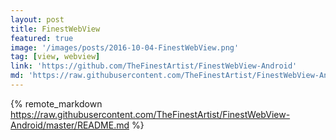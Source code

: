 ```yaml
---
layout: post
title: FinestWebView
featured: true
image: '/images/posts/2016-10-04-FinestWebView.png'
tag: [view, webview]
link: 'https://github.com/TheFinestArtist/FinestWebView-Android'
md: 'https://raw.githubusercontent.com/TheFinestArtist/FinestWebView-Android/master/README.md'
---
```


{% remote_markdown https://raw.githubusercontent.com/TheFinestArtist/FinestWebView-Android/master/README.md %}